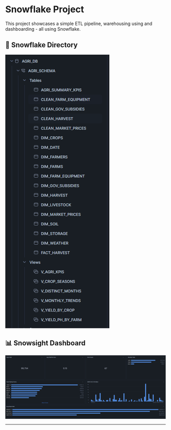 # Snowflake Project

This project showcases a simple ETL pipeline, warehousing using and dashboarding - all using Snowflake.

## 📁 Snowflake Directory

![Snowflake Directory](./Snowflake%20Directory.png)

## 📊 Snowsight Dashboard

![Snowsight Dashboard](./Snowsight%20Dashboard.png)

---
